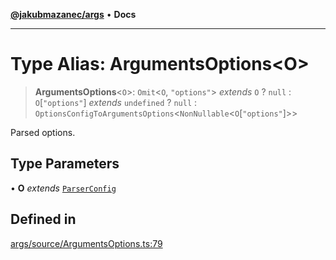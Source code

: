 [**@jakubmazanec/args**](../README.md) • **Docs**

---

# Type Alias: ArgumentsOptions\<O\>

> **ArgumentsOptions**\<`O`\>: `Omit`\<`O`, `"options"`\> _extends_ `O` ? `null` :
> `O`\[`"options"`\] _extends_ `undefined` ? `null` :
> `OptionsConfigToArgumentsOptions`\<`NonNullable`\<`O`\[`"options"`\]\>\>

Parsed options.

## Type Parameters

• **O** _extends_ [`ParserConfig`](ParserConfig.md)

## Defined in

[args/source/ArgumentsOptions.ts:79](https://github.com/jakubmazanec/tools/blob/6ed2cc9bf798455a62cfc34def34fef748169fa2/packages/args/source/ArgumentsOptions.ts#L79)
